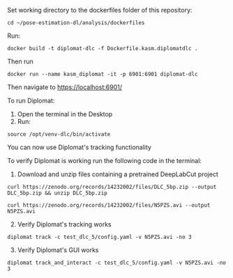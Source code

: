 Set working directory to the dockerfiles folder of this repository:

```
cd ~/pose-estimation-dl/analysis/dockerfiles
```

Run:

```
docker build -t diplomat-dlc -f Dockerfile.kasm.diplomatdlc .
```

Then run

```
docker run --name kasm_diplomat -it -p 6901:6901 diplomat-dlc
```

Then navigate to <https://localhost:6901/>

To run Diplomat:

1. Open the terminal in the Desktop
2. Run:
```
source /opt/venv-dlc/bin/activate
```

You can now use Diplomat's tracking functionality

To verify Diplomat is working run the following code in the terminal:

1. Download and unzip files containing a pretrained DeepLabCut project

```
curl https://zenodo.org/records/14232002/files/DLC_5bp.zip --output DLC_5bp.zip && unzip DLC_5bp.zip
```
```
curl https://zenodo.org/records/14232002/files/N5PZS.avi --output N5PZS.avi
```

2. Verify Diplomat's tracking works

```
diplomat track -c test_dlc_5/config.yaml -v N5PZS.avi -no 3
```

3. Verify Diplomat's GUI works

```
diplomat track_and_interact -c test_dlc_5/config.yaml -v N5PZS.avi -no 3
```